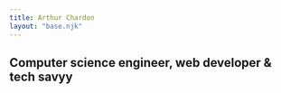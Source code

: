 ```yaml
---
title: Arthur Chardon
layout: "base.njk"
---
```

<h2>Computer science engineer, web developer & tech savyy</h2>

